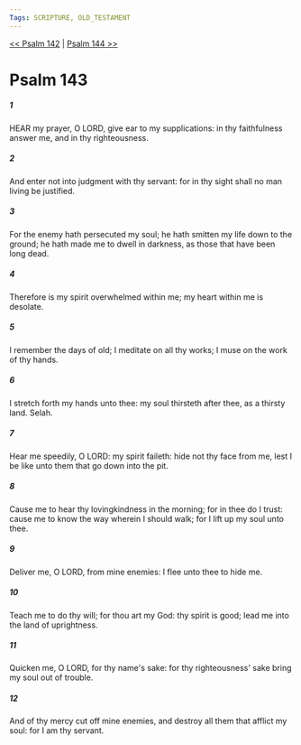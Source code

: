 ```yaml
---
Tags: SCRIPTURE, OLD_TESTAMENT
---
```


[<< Psalm 142](OLD_TESTAMENT/19_Psalms/Psalm_142.md) | [Psalm 144 >>](OLD_TESTAMENT/19_Psalms/Psalm_144.md)

# Psalm 143

##### 1

HEAR my prayer, O LORD, give ear to my supplications: in thy faithfulness answer me, and in thy righteousness.

##### 2

And enter not into judgment with thy servant: for in thy sight shall no man living be justified.

##### 3

For the enemy hath persecuted my soul; he hath smitten my life down to the ground; he hath made me to dwell in darkness, as those that have been long dead.

##### 4

Therefore is my spirit overwhelmed within me; my heart within me is desolate.

##### 5

I remember the days of old; I meditate on all thy works; I muse on the work of thy hands.

##### 6

I stretch forth my hands unto thee: my soul thirsteth after thee, as a thirsty land. Selah.

##### 7

Hear me speedily, O LORD: my spirit faileth: hide not thy face from me, lest I be like unto them that go down into the pit.

##### 8

Cause me to hear thy lovingkindness in the morning; for in thee do I trust: cause me to know the way wherein I should walk; for I lift up my soul unto thee.

##### 9

Deliver me, O LORD, from mine enemies: I flee unto thee to hide me.

##### 10

Teach me to do thy will; for thou art my God: thy spirit is good; lead me into the land of uprightness.

##### 11

Quicken me, O LORD, for thy name's sake: for thy righteousness' sake bring my soul out of trouble.

##### 12

And of thy mercy cut off mine enemies, and destroy all them that afflict my soul: for I am thy servant.

